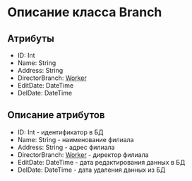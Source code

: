 # Описание класса Branch

## Атрибуты

- ID: Int 
- Name: String
- Address: String
- DirectorBranch: [Worker](./Worker.md "Класс Worker")
- EditDate:	DateTime
- DelDate:	DateTime

## Описание атрибутов

- ID: Int - идентификатор в БД
- Name: String - наименование филиала 
- Address: String -  адрес филиала
- DirectorBranch: [Worker](./docs/Worker.md "Класс Worker") - директор филиала
- EditDate: DateTime - дата редактирования данных в БД
- DelDate: DateTime - дата удаления данных из БД